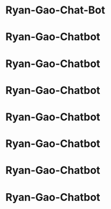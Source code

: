 # Ryan-Gao-Chat-Bot
# Ryan-Gao-Chatbot
# Ryan-Gao-Chatbot
# Ryan-Gao-Chatbot
# Ryan-Gao-Chatbot
# Ryan-Gao-Chatbot
# Ryan-Gao-Chatbot
# Ryan-Gao-Chatbot

